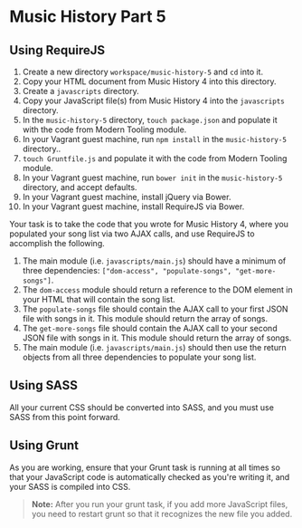 # Music History Part 5

## Using RequireJS

1. Create a new directory `workspace/music-history-5` and `cd` into it.
1. Copy your HTML document from Music History 4 into this directory.
1. Create a `javascripts` directory.
1. Copy your JavaScript file(s) from Music History 4 into the `javascripts` directory.
1. In the `music-history-5` directory, `touch package.json` and populate it with the code from Modern Tooling module.
1. In your Vagrant guest machine, run `npm install` in the `music-history-5` directory..
1. `touch Gruntfile.js` and populate it with the code from Modern Tooling module.
1. In your Vagrant guest machine, run `bower init` in the `music-history-5` directory, and accept defaults.
1. In your Vagrant guest machine, install jQuery via Bower.
1. In your Vagrant guest machine, install RequireJS via Bower.


Your task is to take the code that you wrote for Music History 4, where you populated your song list via two AJAX calls, and use RequireJS to accomplish the following.

1. The main module (i.e. `javascripts/main.js`) should have a minimum of three dependencies: `["dom-access", "populate-songs", "get-more-songs"]`.
1. The `dom-access` module should return a reference to the DOM element in your HTML that will contain the song list.
1. The `populate-songs` file should contain the AJAX call to your first JSON file with songs in it. This module should return the array of songs.
1. The `get-more-songs` file should contain the AJAX call to your second JSON file with songs in it. This module should return the array of songs.
1. The main module (i.e. `javascripts/main.js`) should then use the return objects from all three dependencies to populate your song list.

## Using SASS

All your current CSS should be converted into SASS, and you must use SASS from this point forward.

## Using Grunt

As you are working, ensure that your Grunt task is running at all times so that your JavaScript code is automatically checked as you're writing it, and your SASS is compiled into CSS.

> **Note:** After you run your grunt task, if you add more JavaScript files, you need to restart grunt so that it recognizes the new file you added.